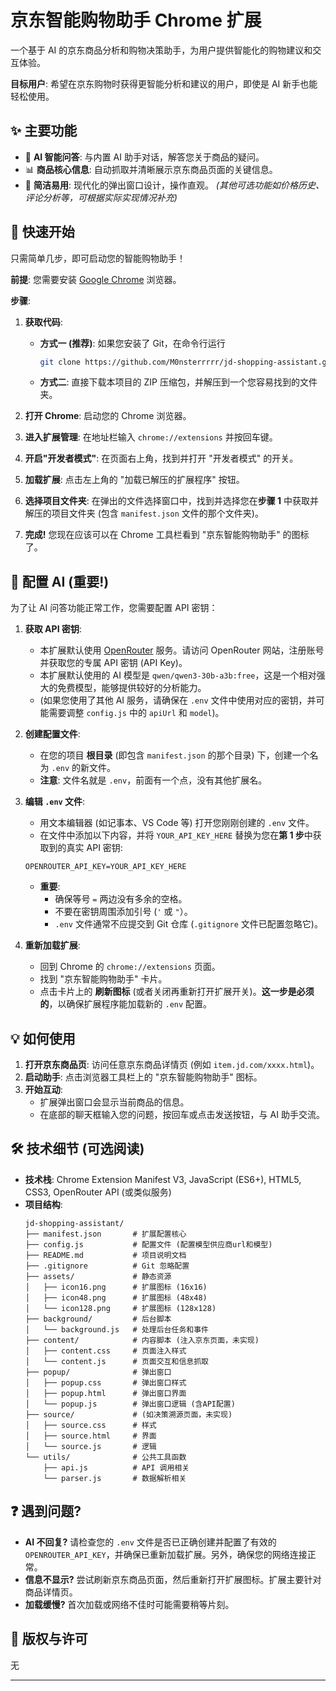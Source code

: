 # 京东智能购物助手 Chrome 扩展

一个基于 AI 的京东商品分析和购物决策助手，为用户提供智能化的购物建议和交互体验。

**目标用户**: 希望在京东购物时获得更智能分析和建议的用户，即使是 AI 新手也能轻松使用。

## ✨ 主要功能

- 🤖 **AI 智能问答**: 与内置 AI 助手对话，解答您关于商品的疑问。
- 📊 **商品核心信息**: 自动抓取并清晰展示京东商品页面的关键信息。
- 🎨 **简洁易用**: 现代化的弹出窗口设计，操作直观。
*(其他可选功能如价格历史、评论分析等，可根据实际实现情况补充)*

## 🚀 快速开始

只需简单几步，即可启动您的智能购物助手！

**前提**: 您需要安装 [Google Chrome](https://www.google.com/chrome/) 浏览器。

**步骤**:

1.  **获取代码**:
    *   **方式一 (推荐)**: 如果您安装了 Git，在命令行运行 
        ```bash
        git clone https://github.com/M0nsterrrrr/jd-shopping-assistant.git
        ```
    *   **方式二**: 直接下载本项目的 ZIP 压缩包，并解压到一个您容易找到的文件夹。

2.  **打开 Chrome**: 启动您的 Chrome 浏览器。

3.  **进入扩展管理**: 在地址栏输入 `chrome://extensions` 并按回车键。

4.  **开启"开发者模式"**: 在页面右上角，找到并打开 "开发者模式" 的开关。

5.  **加载扩展**: 点击左上角的 "加载已解压的扩展程序" 按钮。

6.  **选择项目文件夹**: 在弹出的文件选择窗口中，找到并选择您在**步骤 1** 中获取并解压的项目文件夹 (包含 `manifest.json` 文件的那个文件夹)。

7.  **完成!** 您现在应该可以在 Chrome 工具栏看到 "京东智能购物助手" 的图标了。

## 🔧 配置 AI (重要!)

为了让 AI 问答功能正常工作，您需要配置 API 密钥：

1.  **获取 API 密钥**:
    *   本扩展默认使用 [OpenRouter](https://openrouter.ai/) 服务。请访问 OpenRouter 网站，注册账号并获取您的专属 API 密钥 (API Key)。
    *   本扩展默认使用的 AI 模型是 `qwen/qwen3-30b-a3b:free`，这是一个相对强大的免费模型，能够提供较好的分析能力。
    *   (如果您使用了其他 AI 服务，请确保在 `.env` 文件中使用对应的密钥，并可能需要调整 `config.js` 中的 `apiUrl` 和 `model`)。

2.  **创建配置文件**:
    *   在您的项目 **根目录** (即包含 `manifest.json` 的那个目录) 下，创建一个名为 `.env` 的新文件。
    *   **注意**: 文件名就是 `.env`，前面有一个点，没有其他扩展名。

3.  **编辑 `.env` 文件**:
    *   用文本编辑器 (如记事本、VS Code 等) 打开您刚刚创建的 `.env` 文件。
    *   在文件中添加以下内容，并将 `YOUR_API_KEY_HERE` 替换为您在**第 1 步**中获取到的真实 API 密钥:
      ```env
      OPENROUTER_API_KEY=YOUR_API_KEY_HERE
      ```
    *   **重要**:
        *   确保等号 `=` 两边没有多余的空格。
        *   不要在密钥周围添加引号 (`'` 或 `"`）。
        *   `.env` 文件通常不应提交到 Git 仓库 (`.gitignore` 文件已配置忽略它)。

4.  **重新加载扩展**:
    *   回到 Chrome 的 `chrome://extensions` 页面。
    *   找到 "京东智能购物助手" 卡片。
    *   点击卡片上的 **刷新图标** (或者关闭再重新打开扩展开关)。**这一步是必须的**，以确保扩展程序能加载新的 `.env` 配置。

## 💡 如何使用

1.  **打开京东商品页**: 访问任意京东商品详情页 (例如 `item.jd.com/xxxx.html`)。
2.  **启动助手**: 点击浏览器工具栏上的 "京东智能购物助手" 图标。
3.  **开始互动**:
    *   扩展弹出窗口会显示当前商品的信息。
    *   在底部的聊天框输入您的问题，按回车或点击发送按钮，与 AI 助手交流。

## 🛠️ 技术细节 (可选阅读)

-   **技术栈**: Chrome Extension Manifest V3, JavaScript (ES6+), HTML5, CSS3, OpenRouter API (或类似服务)
-   **项目结构**:
    ```
    jd-shopping-assistant/
    ├── manifest.json       # 扩展配置核心
    ├── config.js           # 配置文件 (配置模型供应商url和模型)
    ├── README.md           # 项目说明文档
    ├── .gitignore          # Git 忽略配置
    ├── assets/             # 静态资源
    │   ├── icon16.png      # 扩展图标 (16x16)
    │   ├── icon48.png      # 扩展图标 (48x48)
    │   └── icon128.png     # 扩展图标 (128x128)
    ├── background/         # 后台脚本
    │   └── background.js   # 处理后台任务和事件
    ├── content/            # 内容脚本 (注入京东页面，未实现)
    │   ├── content.css     # 页面注入样式
    │   └── content.js      # 页面交互和信息抓取
    ├── popup/              # 弹出窗口
    │   ├── popup.css       # 弹出窗口样式
    │   ├── popup.html      # 弹出窗口界面
    │   └── popup.js        # 弹出窗口逻辑 (含API配置)
    ├── source/             # (如决策溯源页面，未实现)
    │   ├── source.css      # 样式
    │   ├── source.html     # 界面
    │   └── source.js       # 逻辑
    └── utils/              # 公共工具函数
        ├── api.js          # API 调用相关
        └── parser.js       # 数据解析相关
    ```

## ❓ 遇到问题?

-   **AI 不回复?** 请检查您的 `.env` 文件是否已正确创建并配置了有效的 `OPENROUTER_API_KEY`，并确保已重新加载扩展。另外，确保您的网络连接正常。
-   **信息不显示?** 尝试刷新京东商品页面，然后重新打开扩展图标。扩展主要针对商品详情页。
-   **加载缓慢?** 首次加载或网络不佳时可能需要稍等片刻。

## 📜 版权与许可

无

--- 